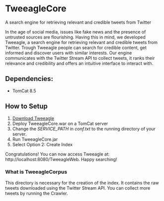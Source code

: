 # TweeagleCore

A search engine for retrieving relevant and credible tweets from Twitter

In the age of social media, issues like fake news and the presence of untrusted sources are flourishing. Having this in mind, we developed Tweeagle, a search engine for retrieving relevant and credible tweets from Twitter. Trough Tweeagle people can search for credible content, get informed and discover users with similar interests. Our engine communicates with the Twitter Stream API to collect tweets, it ranks their relevance and credibility and offers an intuitive interface to interact with. 

## Dependencies:
* TomCat 8.5

## How to Setup 

1. [Download Tweeagle](https://drive.google.com/file/d/11or24yjUHF0d0u9PJ1gVqqb_FBbYnmSH/view?usp=drive_open)
2. Deploy TweeagleCore.war on a TomCat server
3. Change the *SERVICE_PATH* in *conf.txt* to the running directory of your server. 
4. Run TweeagleCore.jar
5. Select Option 2: Create Index

Congratulations! You can now access Tweeagle at: http://localhost:8080/TweeagleWeb. Happy searching!

### What is TweeagleCorpus

This directory is necessary for the creation of the index. It contains the raw tweets downloaded using the Twitter Stream API. You can collect more tweets by running the Crawler.
